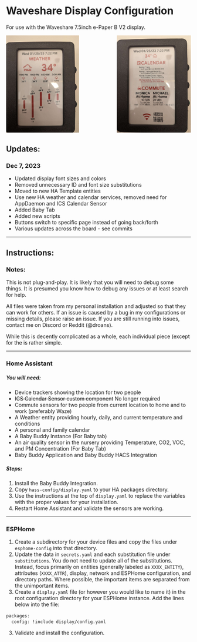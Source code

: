 # Waveshare Display Configuration
For use with the Waveshare 7.5inch e-Paper B V2 display.

<img style="float" src="static/weather.jpeg" alt="Example of Weather Display Screen Tab" width="39.4%"/> <img style="float" align="right" src="static/calendar.jpeg" alt="Example of Calendar Display Screen Tab" width="40%"/>

## Updates:
### Dec 7, 2023
* Updated display font sizes and colors
* Removed unnecessary ID and font size substitutions
* Moved to new HA Template entities
* Use new HA weather and calendar services, removed need for AppDaemon and ICS Calendar Sensor
* Added Baby Tab
* Added new scripts
* Buttons switch to specific page instead of going back/forth
* Various updates across the board - see commits
---

## Instructions:

### Notes:
This is not plug-and-play. It is likely that you will need to debug some things. It is presumed you know how to debug any issues or at least search for help.

All files were taken from my personal installation and adjusted so that they can work for others. If an issue is caused by a bug in my configurations or missing details, please raise an issue. If you are still running into issues, contact me on Discord or Reddit (@droans). 

While this is decently complicated as a whole, each individual piece (except for the is rather simple. 

---

###   Home Assistant

#####   You will need:
* Device trackers showing the location for two people
* ~~ICS Calendar Sensor custom component~~ No longer required
* Commute sensors for two people from current location to home and to work (preferably Waze)
* A Weather entity providing hourly, daily, and current temperature and conditions
* A personal and family calendar
* A Baby Buddy Instance (For Baby tab)
* An air quality sensor in the nursery providing Temperature, CO2, VOC, and PM Concentration (For Baby Tab)
* Baby Buddy Application and Baby Buddy HACS Integration

#####  Steps:

1. Install the Baby Buddy Integration.
2. Copy `hass-config/display.yaml` to your HA packages directory.
3. Use the instructions at the top of `display.yaml` to replace the variables with the proper values for your installation.
4. Restart Home Assistant and validate the sensors are working. 

---
###   ESPHome

1. Create a subdirectory for your device files and copy the files under `esphome-config` into that directory.
2. Update the data in `secrets.yaml` and each substitution file under `substitutions`. You do not need to update all of the substitutions. Instead, focus primarily on entities (generally labeled as `XXXX_ENTITY`), attributes (`XXXX_ATTR`), display, network and ESPHome configuration, and directory paths. Where possible, the important items are separated from the unimportant items. 
3. Create a `display.yaml` file (or however you would like to name it) in the root configuration directory for your ESPHome instance. Add the lines below into the file:

```
packages:
  config: !include display/config.yaml
```

3. Validate and install the configuration. 